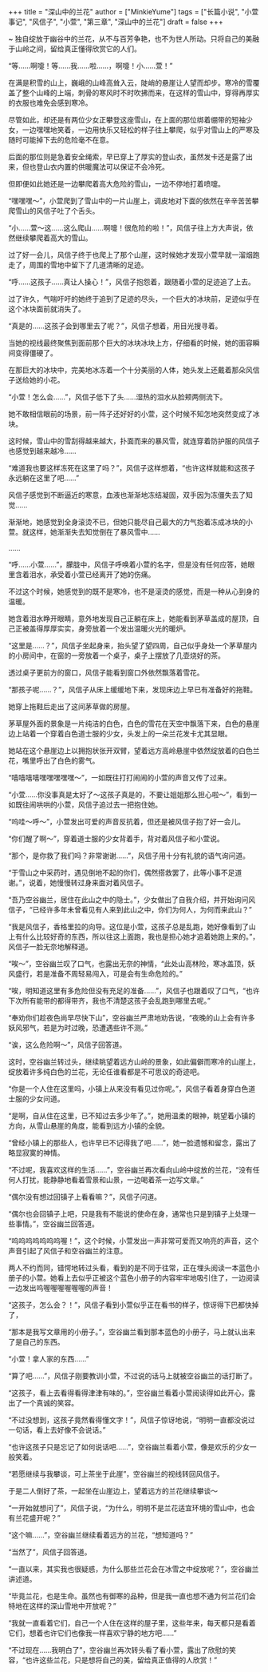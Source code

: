 +++
title = "深山中的兰花"
author = ["MinkieYume"]
tags = ["长篇小说", "小萱事记", "风信子", "小萱", "第三章", "深山中的兰花"]
draft = false
+++

~ 独自绽放于幽谷中的兰花，从不与百芳争艳，也不为世人所动。只将自己的美融于山岭之间，留给真正懂得欣赏它的人们。

“等……啊嚏！等……我……啦……，啊嚏！小……萱！”

在满是积雪的山上，巍峨的山峰高耸入云，陡峭的悬崖让人望而却步。寒冷的雪覆盖了整个山峰的上端，刺骨的寒风时不时吹拂而来，在这样的雪山中，穿得再厚实的衣服也难免会感到寒冷。

尽管如此，却还是有两位少女正攀登这座雪山，在上面的那位绑着绷带的短袖少女，一边嘿嘿地笑着，一边用快乐又轻松的样子往上攀爬，似乎对雪山上的严寒及随时可能掉下去的危险毫不在意。

后面的那位则是急着安全绳索，早已穿上了厚实的登山衣，虽然发卡还是露了出来，但也登山衣内置的供暖魔法可以保证不会冷死。

但即便如此她还是一边攀爬着高大危险的雪山，一边不停地打着喷嚏。

“嘿嘿嘿～”，小萱爬到了雪山中的一片山崖上，调皮地对下面的依然在辛辛苦苦攀爬雪山的风信子吐了个舌头。

“小……萱～这……这么爬山……啊嚏！很危险的啦！”，风信子往上方大声说，依然继续攀爬着高大的雪山。

过了好一会儿，风信子终于也爬上了那个山崖，这时候她才发现小萱早就一溜烟跑走了，周围的雪地中留下了几道清晰的足迹。

“呼……这孩子……真让人操心！”，风信子抱怨着，跟随着小萱的足迹追了上去。

过了许久，气喘吁吁的她终于追到了足迹的尽头，一个巨大的冰块前，足迹似乎在这个冰块面前就消失了。

“真是的……这孩子会到哪里去了呢？”，风信子想着，用目光搜寻着。

当她的视线最终聚焦到面前那个巨大的冰块冰块上方，仔细看的时候，她的面容瞬间变得僵硬了。

在那巨大的冰块中，完美地冰冻着一个十分美丽的人体，她头发上还戴着那朵风信子送给她的小花。

“小萱！怎么会……”，风信子低下了头……湿热的泪水从脸颊两侧流下。

她不敢相信眼前的场景，前一阵子还好好的小萱，这个时候不知怎地突然变成了冰块。

这时候，雪山中的雪刮得越来越大，扑面而来的暴风雪，就连穿着防护服的风信子也感觉到越来越冷……

“难道我也要这样冻死在这里了吗？”，风信子这样想着，“也许这样就能和这孩子永远躺在这里了吧……”

风信子感觉到不断逼近的寒意，血液也渐渐地冻结凝固，双手因为冻僵失去了知觉……

渐渐地，她感觉到全身滚烫不已，但她只能尽自己最大的力气抱着冻成冰块的小萱。就这样，她渐渐失去知觉倒在了暴风雪中……

……

“呼……小萱……”，朦胧中，风信子呼唤着小萱的名字，但是没有任何应答，她眼里含着泪水，承受着小萱已经离开了她的伤痛。

不过这个时候，她感觉到的既不是寒冷，也不是滚烫的感觉，而是一种从心到身的温暖。

她含着泪水睁开眼睛，意外地发现自己正躺在床上，她能看到茅草盖成的屋顶，自己正被盖得厚厚实实，身旁放着一个发出温暖火光的暖炉。

“这里是……？”，风信子坐起身来，抬头望了望四周，自己似乎身处一个茅草屋内的小房间中，在窗的一旁放着一个桌子，桌子上摆放了几壶烧好的茶。

透过桌子更前方的窗口，风信子能看到窗口外依然飘落着雪花。

“那孩子呢……？”，风信子从床上缓缓地下来，发现床边上早已有准备好的拖鞋。

她穿上拖鞋后走出了这间茅草做的房屋。

茅草屋外面的景象是一片纯洁的白色，白色的雪花在天空中飘落下来，白色的悬崖边上站着一个穿着白色道士服的少女，头发上的一朵兰花发卡尤其显眼。

她站在这个悬崖边上以拥抱状张开双臂，望着远方高岭悬崖中依然绽放着的白色兰花，嘴里呼出了白色的雾气。

“嘻嘻嘻嘻嘿嘿嘿嘿嘿～”，一如既往打打闹闹的小萱的声音又传了过来。

“小萱……你没事真是太好了～这孩子真是的，不要让姐姐那么担心啦～”，看到一如既往闹哄哄的小萱，风信子追过去一把抱住她。

“呜哇～呼～”，小萱发出可爱的声音反抗着，但还是被风信子抱了好一会儿。

“你们醒了啊～”，穿着道士服的少女背着手，背对着风信子和小萱说。

“那个，是你救了我们吗？非常谢谢……”，风信子用十分有礼貌的语气询问道。

“于雪山之中采药时，遇见倒地不起的你们，偶然搭救罢了，此等小事不足道谢。”，说着，她慢慢转过身来面对着风信子。

“吾乃空谷幽兰，居住在此山之中的隐士。”，少女做出了自我介绍，并开始询问风信子，“已经许多年未曾看见有人来到此山之中，你们为何人，为何而来此山？”

“我是风信子，香格里拉的向导。这位是小萱，这孩子总是乱跑，她好像看到了山上有什么比较好奇的东西，所以往这上面跑，我也是担心她才追着她跑上来的。”，风信子一脸无奈地解释道。

“唉～”，空谷幽兰叹了口气，也露出无奈的神情，“此处山高林险，寒冰盖顶，妖风盛行，若是准备不周轻易闯入，可是会有生命危险的。”

“唉，明知道这里有多危险但没有充足的准备……”，风信子也跟着叹了口气，“也许下次所有能带的都得带齐，我也不清楚这孩子会乱跑到哪里去呢。”

“奉劝你们趁夜色尚早尽快下山”，空谷幽兰严肃地劝告说，“夜晚的山上会有许多妖风邪气，若是为时过晚，恐遭遇些许不测。”

“诶，这么危险啊～”，风信子回答道。

这时，空谷幽兰转过头，继续眺望着远方山岭的景象，如此偏僻而寒冷的山崖上，绽放着许多纯白色的兰花，无论任谁看都是不可思议的奇迹吧。

“你是一个人住在这里吗，小镇上从来没有看见过你呢。”，风信子看着身穿白色道士服的少女问道。

“是啊，自从住在这里，已不知过去多少年了。”，她用温柔的眼神，眺望着小镇的方向，从雪山悬崖的角度，能看到远方小镇的全貌。

“曾经小镇上的那些人，也许早已不记得我了吧……”，她一脸遗憾和留念，露出了略显寂寞的神情。

“不过呢，我喜欢这样的生活……”，空谷幽兰再次看向山岭中绽放的兰花，“没有任何人打扰，能静静地看着雪景和山景，一边喝着茶一边写文章。”

“偶尔没有想过回镇子上看看嘛？”，风信子问道。

“偶尔也会回镇子上吧，只是我有不能说的使命在身，通常也只是到镇子上处理一些事情。”，空谷幽兰回答道。

“呜呜呜呜呜呜呜喔！”，这个时候，小萱发出一声非常可爱而又响亮的声音，这个声音引起了风信子和空谷幽兰的注意。

两人不约而同，错愕地转过头看，看到的是不同于往常，正在埋头阅读一本蓝色小册子的小萱。她看上去似乎正被这个蓝色小册子的内容牢牢地吸引住了，一边阅读一边发出呜喔喔喔喔喔喔的声音！

“这孩子，怎么会？！”，风信子看到小萱似乎正在看书的样子，惊讶得下巴都快掉了，

“那本是我写文章用的小册子。”，空谷幽兰看到那本蓝色的小册子，马上就认出来了是自己的东西。

“小萱！拿人家的东西……”

“算了吧……”，风信子刚要教训小萱，不过说的话马上就被空谷幽兰的话打断了。

“这孩子，看上去看得看得津津有味的。”，空谷幽兰看着小萱阅读得如此开心，露出了一个真诚的笑容。

“不过没想到，这孩子竟然看得懂文字！”，风信子惊讶地说，“明明一直都没说过一句话，看上去好像不会说话。”

“也许这孩子只是忘记了如何说话吧……”，空谷幽兰看着小萱，像是欢乐的少女一般笑着。

“若愿继续与我攀谈，可上茶坐于此崖”，空谷幽兰的视线转回风信子。

于是二人倒好了茶，一起坐在山崖边上，望着远方的兰花继续攀谈～

“一开始就想问了”，风信子说，“为什么，明明不是兰花适宜环境的雪山中，也会有兰花盛开呢？”

“这个嘛……”，空谷幽兰继续看着远方的兰花，“想知道吗？”

“当然了”，风信子回答道。

“一直以来，其实我也很疑惑，为什么那些兰花会在冰雪之中绽放呢？”，空谷幽兰讲述道。

“毕竟兰花，也是生命。虽然也有御寒的品种，但是我一直也想不通为何兰花们会特地在这样的深山雪地中开放呢？”

“我就一直看着它们，自己一个人住在这样的屋子里，这些年来，每天都只是看着它们，想着也许它们也像我一样喜欢宁静的地方吧……”

“不过现在……我明白了”，空谷幽兰再次转头看了看小萱，露出了欣慰的笑容，“也许这些兰花，只是想将自己的美，留给真正值得的人欣赏！”
